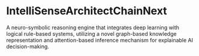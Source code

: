 # IntelliSenseArchitectChainNext
A neuro-symbolic reasoning engine that integrates deep learning with logical rule-based systems, utilizing a novel graph-based knowledge representation and attention-based inference mechanism for explainable AI decision-making.
